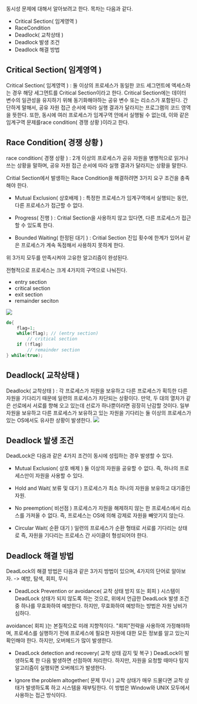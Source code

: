 동시성 문제에 대해서 알아보려고 한다. 목차는 다음과 같다.
- Critical Section( 임계영역 )
- RaceCondition
- Deadlock( 교착상태 )
- Deadlock 발생 조건
- Deadlock 해결 방법

## Critical Section( 임계영역 )
Critical Section( 임계영역 ) : 둘 이상의 프로세스가 동일한 코드 세그먼트에 엑세스하는 경우 해당 세그먼트를 Critical Section이라고 한다.
Critical Section에는 데이터 변수의 일관성을 유지하기 위해 동기화해야하는 공유 변수 또는 리소스가 포함된다.
간단하게 말해서, 공유 자원 접근 순서에 따라 실행 결과가 달라지는 프로그램의 코드 영역을 뜻한다.
또한, <span style=”color:lightblue”>동시에 여러 프로세스가 임계구역 안에서 실행될 수 없는데, 이와 같은 임계구역 문제를</span><span style=”color:indianred”>race condition( 경쟁 상황 )</span>이라고 한다.

## Race Condition( 경쟁 상황 )
race condition( 경쟁 상황 ) : 2개 이상의 프로세스가 공유 자원을 병행적으로 읽거나 쓰는 상황을 말하며, 공유 자원 접근 순서에 따라 실행 결과가 달라지는 상황을 말한다.

Critial Section에서 발생하는 Race Condition을 해결하려면 3가지 요구 조건을 충족해야 한다.

- Mutual Exclusion( 상호배제 ) : 특정한 프로세스가 임계구역에서 실행되는 동안, 다른 프로세스가 접근할 수 없다.

- Progress( 진행 ) : Critial Section을 사용하지 않고 있다면, 다른 프로세스가 접근할 수 있도록 한다.

- Bounded Waiting( 한정된 대기 ) : Critial Section 진입 횟수에 한계가 있어서 같은 프로세스가 계속 독점해서 사용하지 못하게 한다.

위 3가지 모두를 만족시켜야 고유한 알고리즘이 완성된다.

전형적으로 프로세스는 크게 4가지의 구역으로 나눠진다.
- entry section
- critical section
- exit section
- remainder seciton

![](https://velog.velcdn.com/images/dymnam/post/b3904815-76d3-4fbf-9853-ef0ddeb3bb56/image.png)
```c
do{
    flag=1;
    while(flag); // (entry section)
        // critical section
    if (!flag)
        // remainder section
} while(true);
```

## Deadlock( 교착상태 )
Deadlock( 교착상태 ) : 각 프로세스가 자원을 보유하고 다른 프로세스가 획득한 다른 자원을 기다리기 때문에 일련의 프로세스가 차단되는 상황이다.
만약, 두 대의 열차가 같은 선로에서 서로를 향해 오고 있는데 선로가 하나뿐이라면 굉장히 난감할 것이다.
일부 자원을 보유하고 다른 프로세스가 보유하고 있는 자원을 기다리는 둘 이상의 프로세스가 있는 OS에서도 유사한 상황이 발생한다.
![](https://velog.velcdn.com/images/dymnam/post/ad77b72e-453a-4103-8c9f-fd5e9767fee3/image.png)

## Deadlock 발생 조건
DeadLock은 다음과 같은 4가지 조건이 동시에 성립하는 경우 발생할 수 있다.

- Mutual Exclusion( 상호 배제 )
둘 이상의 자원을 공유할 수 없다. 즉, 하나의 프로세스만이 자원을 사용할 수 있다.

- Hold and Wait( 보류 및 대기 )
프로세스가 최소 하나의 자원을 보유하고 대기중인 자원.

- No preemption( 비선점 )
프로세스가 자원을 해제하지 않는 한 프로세스에서 리소스를 가져올 수 없다.
즉, 프로세스는 OS에 의해 강제로 자원을 빼앗기지 않는다.

- Circular Wait( 순환 대기 )
일련의 프로세스가 순환 형태로 서로를 기다리는 상태로 즉, 자원을 기다리는 프로세스 간 사이클이 형성되어야 한다.

## Deadlock 해결 방법
DeadLock의 해결 방법은 다음과 같은 3가지 방법이 있으며, 4가지의 단어로 알아보자.
-> 예방, 탐색, 회피, 무시

- DeadLock Prevention or avoidance( 교착 상태 방지 또는 회피 )
시스템이 DeadLock 상태가 되지 않도록 하는 것으로, 위에서 언급한 DeadLock 발생 조건 중 하나를 무효화하여 예방한다. 하지만, 무효화하여 예방하는 방법은 자원 낭비가 심하다.

avoidance( 회피 )는 본질적으로 미래 지향적이다.
"회피"전략을 사용하여 가정해야하며, 프로세스를 실행하기 전에 프로세스에 필요한 자원에 대한 모든 정보를 알고 있는지 확인해야 한다. 하지만, 오버헤드가 많이 발생한다.

- DeadLock detection and recovery( 교착 상태 감지 및 복구 )
DeadLock이 발생하도록 한 다음 발생하면 선점하여 처리한다. 하지만, 자원을 요청할 때마다 탐지 알고리즘이 실행되면 오버헤드가 발생한다.

- lgnore the problem altogether( 문제 무시 )
교착 상태가 매우 드물다면 교착 상태가 발생하도록 하고 시스템을 재부팅한다. 이 방법은 Window와 UNIX 모두에서 사용하는 접근 방식이다.

